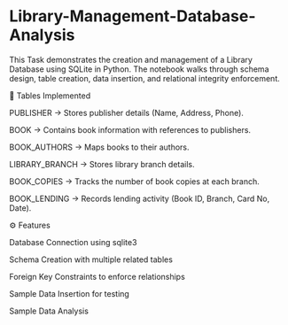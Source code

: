 # Library-Management-Database-Analysis
This Task demonstrates the creation and management of a Library Database using SQLite in Python. The notebook walks through schema design, table creation, data insertion, and relational integrity enforcement.

📂 Tables Implemented

PUBLISHER → Stores publisher details (Name, Address, Phone).

BOOK → Contains book information with references to publishers.

BOOK_AUTHORS → Maps books to their authors.

LIBRARY_BRANCH → Stores library branch details.

BOOK_COPIES → Tracks the number of book copies at each branch.

BOOK_LENDING → Records lending activity (Book ID, Branch, Card No, Date).

⚙️ Features

Database Connection using sqlite3

Schema Creation with multiple related tables

Foreign Key Constraints to enforce relationships

Sample Data Insertion for testing

Sample Data Analysis 
